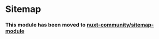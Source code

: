 # Sitemap

### This module has been moved to [nuxt-community/sitemap-module](https://github.com/nuxt-community/sitemap-module)